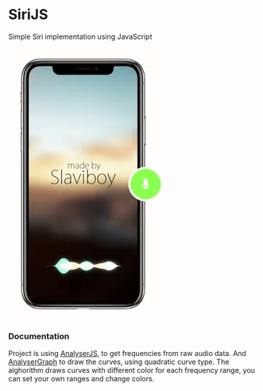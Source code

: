 # SiriJS
Simple Siri implementation using JavaScript

![alt text](screens/320p.gif)

### Documentation
Project is using [AnalyserJS](https://github.com/slaviboy/AnalyserJS), to get frequencies from raw audio data.
And [AnalyserGraph](https://github.com/slaviboy/AnalyserGraph) to draw the curves, using quadratic curve type.
The alghorithm draws curves with different color for each frequency range, you can set your own ranges and change colors.
